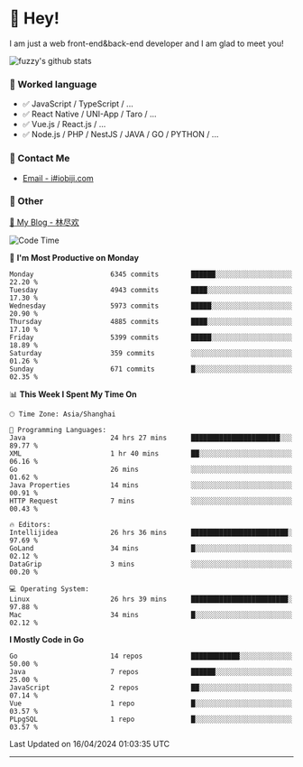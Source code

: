 # 👋 Hey!

I am just a web front-end&back-end developer and I am glad to meet you!

![fuzzy's github stats](https://github-readme-stats.vercel.app/api?username=JaydenForYou&&show_icons=true&&title_color=1abc9c&&icon_color=1abc9c)


### 📝 Worked language

- ✅ JavaScript / TypeScript / ...
- ✅ React Native / UNI-App / Taro / ...
- ✅ Vue.js / React.js / ...
- ✅ Node.js / PHP / NestJS / JAVA / GO / PYTHON / ...

### 📮 Contact Me

- [Email - i#iobiji.com](mailto:i@iobiji.com)


### 🤪 Other

[📌 My Blog - 林尽欢](https://iobiji.com)

<!--START_SECTION:waka-->
![Code Time](http://img.shields.io/badge/Code%20Time-448%20hrs%2052%20mins-blue)

📅 **I'm Most Productive on Monday** 

```text
Monday                   6345 commits        ██████░░░░░░░░░░░░░░░░░░░   22.20 % 
Tuesday                  4943 commits        ████░░░░░░░░░░░░░░░░░░░░░   17.30 % 
Wednesday                5973 commits        █████░░░░░░░░░░░░░░░░░░░░   20.90 % 
Thursday                 4885 commits        ████░░░░░░░░░░░░░░░░░░░░░   17.10 % 
Friday                   5399 commits        █████░░░░░░░░░░░░░░░░░░░░   18.89 % 
Saturday                 359 commits         ░░░░░░░░░░░░░░░░░░░░░░░░░   01.26 % 
Sunday                   671 commits         █░░░░░░░░░░░░░░░░░░░░░░░░   02.35 % 
```


📊 **This Week I Spent My Time On** 

```text
🕑︎ Time Zone: Asia/Shanghai

💬 Programming Languages: 
Java                     24 hrs 27 mins      ██████████████████████░░░   89.77 % 
XML                      1 hr 40 mins        ██░░░░░░░░░░░░░░░░░░░░░░░   06.16 % 
Go                       26 mins             ░░░░░░░░░░░░░░░░░░░░░░░░░   01.62 % 
Java Properties          14 mins             ░░░░░░░░░░░░░░░░░░░░░░░░░   00.91 % 
HTTP Request             7 mins              ░░░░░░░░░░░░░░░░░░░░░░░░░   00.43 % 

🔥 Editors: 
Intellijidea             26 hrs 36 mins      ████████████████████████░   97.69 % 
GoLand                   34 mins             █░░░░░░░░░░░░░░░░░░░░░░░░   02.12 % 
DataGrip                 3 mins              ░░░░░░░░░░░░░░░░░░░░░░░░░   00.20 % 

💻 Operating System: 
Linux                    26 hrs 39 mins      ████████████████████████░   97.88 % 
Mac                      34 mins             █░░░░░░░░░░░░░░░░░░░░░░░░   02.12 % 
```

**I Mostly Code in Go** 

```text
Go                       14 repos            ████████████░░░░░░░░░░░░░   50.00 % 
Java                     7 repos             ██████░░░░░░░░░░░░░░░░░░░   25.00 % 
JavaScript               2 repos             ██░░░░░░░░░░░░░░░░░░░░░░░   07.14 % 
Vue                      1 repo              █░░░░░░░░░░░░░░░░░░░░░░░░   03.57 % 
PLpgSQL                  1 repo              █░░░░░░░░░░░░░░░░░░░░░░░░   03.57 % 
```




 Last Updated on 16/04/2024 01:03:35 UTC
<!--END_SECTION:waka-->
---
